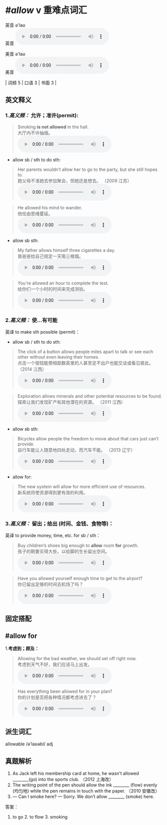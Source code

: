 # ***\#allow*** v  重难点词汇
英音 ə'laʊ  
英音
<audio src="./media/allow-B.aac" controls="controls"></audio>

美音 ə'laʊ  
美音
<audio src="./media/allow.aac" controls="controls"></audio>



| 词频 5 | 口语 3 | 书面 3 |  

英文释义
---
### 1.*高义频：* **允许；准许(permit):**  

 > Smoking **is not allowed** in the hall.  
 > 大厅内不许抽烟。    
<audio src="./media/1-allow.aac" controls="controls"></audio>

- allow sb / sth to do sth:

 > Her parents wouldn’t allow her to go to the party, but she still hopes to.   
 > 她父母不准她去参加聚会，但她还是想去。  （2009 江苏）  
<audio src="./media/4-allow.aac" controls="controls"></audio>

 > He allowed his mind to wander.  
 > 他任由思绪蔓延。    
<audio src="./media/allow-101_AAC.aac" controls="controls"></audio>

- allow sb sth:

 > My father allows himself three cigarettes a day.  
 > 我爸爸给自己规定一天吸三根烟。    
<audio src="./media/6-allow.aac" controls="controls"></audio>

 > You're allowed an hour to complete the test.  
 > 给你们一个小时的时间来完成测验。    
<audio src="./media/allow-102_AAC.aac" controls="controls"></audio>

### 2.*高义频：* **使...有可能**  
英译 to make sth possible (permit)：

- allow sb / sth to do sth:

 > The click of a button allows people miles apart to talk or see each other without even leaving their homes.  
 > 点击一个按钮能使相距数英里的人甚至足不出户也能交谈或看见彼此。  （2014 江西）  
<audio src="./media/allow-The click of a button allows people.aac" controls="controls"></audio>

 > Exploration allows minerals and other potential resources to be found.  
 > 探索让我们发现矿产和其他潜在的资源。  （2011 江西）  
<audio src="./media/8-allow.aac" controls="controls"></audio>

- allow sb sth:

 > Bicycles allow people the freedom to move about that cars just can’t provide.  
 > 自行车能让人随意地四处走动，而汽车不能。  （2013 辽宁）  
<audio src="./media/allow-103_AAC.aac" controls="controls"></audio>

- allow for:

 > The new system will allow for more efficient use of resources.   
 > 新系统将使资源得到更有效的利用。    
<audio src="./media/10-allow.aac" controls="controls"></audio>

### 3.*高义频：* **留出；给出 (时间、金钱、食物等)：**  
英译 to provide money, time, etc. for sb / sth：

 > Buy children’s shoes big enough to **allow** room **for** growth.   
 > 孩子的鞋要买得大些，以给脚的生长留出空间。    
<audio src="./media/11-allow.aac" controls="controls"></audio>

 > Have you allowed yourself enough time to get to the airport?   
 > 你已留出足够的时间去机场了吗？    
<audio src="./media/12-allow.aac" controls="controls"></audio>


固定搭配
---
## \#allow for 
1.**考虑到；顾及：**  

 > Allowing for the bad weather, we should set off right now.   
 > 考虑到天气不好，我们应该马上出发。    
<audio src="./media/13-allow.aac" controls="controls"></audio>

 > Has everything been allowed for in your plan?   
 > 你的计划是否把各种情况都考虑进去了？    
<audio src="./media/14-allow.aac" controls="controls"></audio>


派生词汇
---
allowable  /ə'laʊəbl/ adj   

真题解析
---
1. As Jack left his membership card at home, he wasn’t allowed ________(go) into the sports club.  （2012 上海改）  
2. The writing point of the pen should allow the ink ________ (flow) evenly (均匀地) while the pen remains in touch with the paper.  （2010 安徽改）  
3. — Can I smoke here?
— Sorry. We don’t allow ________ (smoke) here.  

答案：
1. to go  2. to flow  3. smoking  

